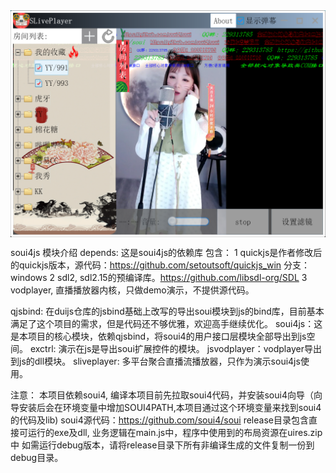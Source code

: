 <img align="center" width=600 src="./doc/snapshot.png" />

soui4js 模块介绍
depends: 这是soui4js的依赖库
包含：
1 quickjs是作者修改后的quickjs版本，源代码：https://github.com/setoutsoft/quickjs_win 分支：windows
2 sdl2, sdl2.15的预编译库。https://github.com/libsdl-org/SDL
3 vodplayer, 直播播放器内核，只做demo演示，不提供源代码。

qjsbind: 在duijs仓库的jsbind基础上改写的导出soui模块到js的bind库，目前基本满足了这个项目的需求，但是代码还不够优雅，欢迎高手继续优化。
soui4js：这是本项目的核心模块，依赖qjsbind，将soui4的用户接口层模块全部导出到js空间。
exctrl: 演示在js是导出soui扩展控件的模块。
jsvodplayer：vodplayer导出到js的dll模块。
sliveplayer: 多平台聚合直播流播放器，只作为演示soui4js使用。

注意：
本项目依赖soui4, 编译本项目前先拉取soui4代码，并安装soui4向导（向导安装后会在环境变量中增加SOUI4PATH,本项目通过这个环境变量来找到soui4的代码及lib)
soui4源代码：https://github.com/soui4/soui
release目录包含直接可运行的exe及dll, 业务逻辑在main.js中，程序中使用到的布局资源在uires.zip中
如需运行debug版本，请将release目录下所有非编译生成的文件复制一份到debug目录。
